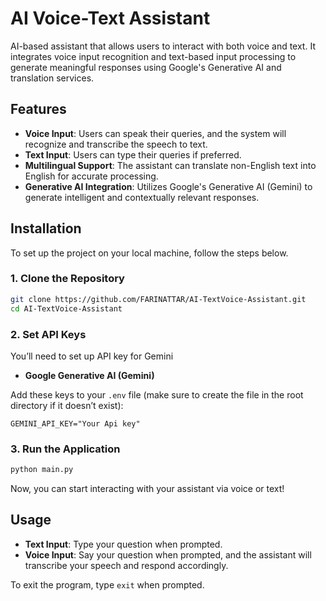 # AI Voice-Text Assistant

AI-based assistant that allows users to interact with both voice and text. It integrates voice input recognition and text-based input processing to generate meaningful responses using Google's Generative AI and translation services.

## Features

- **Voice Input**: Users can speak their queries, and the system will recognize and transcribe the speech to text.
- **Text Input**: Users can type their queries if preferred.
- **Multilingual Support**: The assistant can translate non-English text into English for accurate processing.
- **Generative AI Integration**: Utilizes Google's Generative AI (Gemini) to generate intelligent and contextually relevant responses.

## Installation

To set up the project on your local machine, follow the steps below.

### 1. Clone the Repository

```bash
git clone https://github.com/FARINATTAR/AI-TextVoice-Assistant.git
cd AI-TextVoice-Assistant
```

### 2. Set API Keys

You’ll need to set up API key for Gemini

- **Google Generative AI (Gemini)**

Add these keys to your `.env` file (make sure to create the file in the root directory if it doesn’t exist):

```
GEMINI_API_KEY="Your Api key"
```

### 3. Run the Application

```bash
python main.py
```

Now, you can start interacting with your assistant via voice or text!

## Usage

- **Text Input**: Type your question when prompted.
- **Voice Input**: Say your question when prompted, and the assistant will transcribe your speech and respond accordingly.

To exit the program, type `exit` when prompted.
